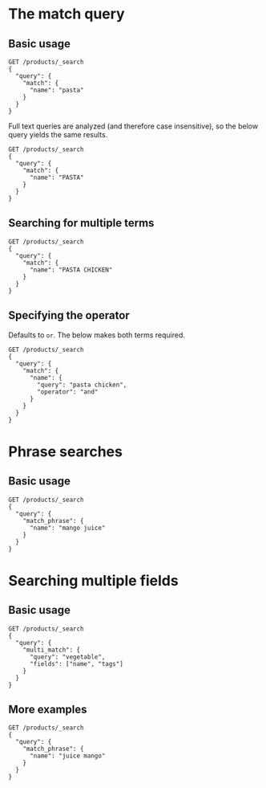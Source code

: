 # The match query

## Basic usage

```
GET /products/_search
{
  "query": {
    "match": {
      "name": "pasta"
    }
  }
}
```

Full text queries are analyzed (and therefore case insensitive), so the below query yields the same results.

```
GET /products/_search
{
  "query": {
    "match": {
      "name": "PASTA"
    }
  }
}
```

## Searching for multiple terms

```
GET /products/_search
{
  "query": {
    "match": {
      "name": "PASTA CHICKEN"
    }
  }
}
```

## Specifying the operator

Defaults to `or`. The below makes both terms required.

```
GET /products/_search
{
  "query": {
    "match": {
      "name": {
        "query": "pasta chicken",
        "operator": "and"
      }
    }
  }
}
```

# Phrase searches

## Basic usage

```
GET /products/_search
{
  "query": {
    "match_phrase": {
      "name": "mango juice"
    }
  }
}
```
# Searching multiple fields

## Basic usage

```
GET /products/_search
{
  "query": {
    "multi_match": {
      "query": "vegetable",
      "fields": ["name", "tags"]
    }
  }
}
```

## More examples

```
GET /products/_search
{
  "query": {
    "match_phrase": {
      "name": "juice mango"
    }
  }
}
```
